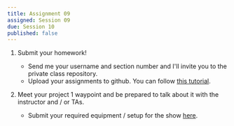 ```yaml
---
title: Assignment 09
assigned: Session 09
due: Session 10
published: false
---
```


1. Submit your homework!
    - Send me your username and section number and I'll invite you to the private class repository.
    - Upload your assignments to github. You can follow [this tutorial](https://vimeo.com/240930123/73f044c5cb).

2. Meet your project 1 waypoint and be prepared to talk about it with the instructor and / or TAs.
    - Submit your required equipment / setup for the show [here](https://goo.gl/forms/4YPHqtwF3fUVgnap1).
